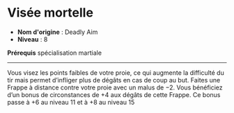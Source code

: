 # Visée mortelle

 * **Nom d'origine** : Deadly Aim
 * **Niveau** : 8


<p><strong>Prérequis</strong> spécialisation martiale</p>
<hr>
<p>Vous visez les points faibles de votre proie, ce qui augmente la difficulté du tir mais permet d’infliger plus de dégâts en cas de coup au but. Faites une Frappe à distance contre votre proie avec un malus de −2. Vous bénéficiez d’un bonus de circonstances de +4 aux dégâts de cette Frappe. Ce bonus passe à +6 au niveau 11 et à +8 au niveau 15</p>